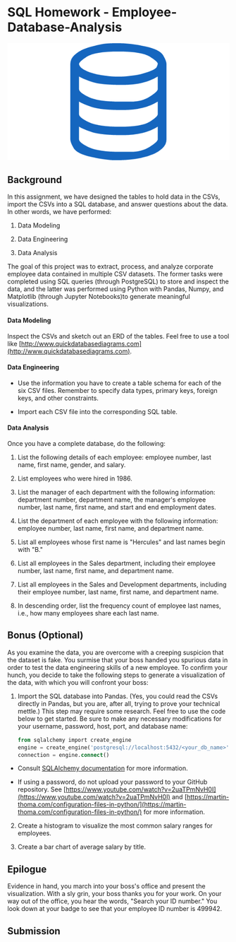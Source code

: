 # SQL Homework - Employee-Database-Analysis

![sql.png](sql.png)

## Background

In this assignment, we have designed the tables to hold data in the CSVs, import the CSVs into a SQL database, and answer questions about the data. In other words, we have performed:

1. Data Modeling

2. Data Engineering

3. Data Analysis

The goal of this project was to extract, process, and analyze corporate employee data contained in multiple CSV datasets. The former tasks were completed using SQL queries (through PostgreSQL) to store and inspect the data, and the latter was performed using Python with Pandas, Numpy, and Matplotlib (through Jupyter Notebooks)to generate meaningful visualizations.

#### Data Modeling

Inspect the CSVs and sketch out an ERD of the tables. Feel free to use a tool like [http://www.quickdatabasediagrams.com](http://www.quickdatabasediagrams.com).

#### Data Engineering

* Use the information you have to create a table schema for each of the six CSV files. Remember to specify data types, primary keys, foreign keys, and other constraints.

* Import each CSV file into the corresponding SQL table.

#### Data Analysis

Once you have a complete database, do the following:

1. List the following details of each employee: employee number, last name, first name, gender, and salary.

2. List employees who were hired in 1986.

3. List the manager of each department with the following information: department number, department name, the manager's employee number, last name, first name, and start and end employment dates.

4. List the department of each employee with the following information: employee number, last name, first name, and department name.

5. List all employees whose first name is "Hercules" and last names begin with "B."

6. List all employees in the Sales department, including their employee number, last name, first name, and department name.

7. List all employees in the Sales and Development departments, including their employee number, last name, first name, and department name.

8. In descending order, list the frequency count of employee last names, i.e., how many employees share each last name.

## Bonus (Optional)

As you examine the data, you are overcome with a creeping suspicion that the dataset is fake. You surmise that your boss handed you spurious data in order to test the data engineering skills of a new employee. To confirm your hunch, you decide to take the following steps to generate a visualization of the data, with which you will confront your boss:

1. Import the SQL database into Pandas. (Yes, you could read the CSVs directly in Pandas, but you are, after all, trying to prove your technical mettle.) This step may require some research. Feel free to use the code below to get started. Be sure to make any necessary modifications for your username, password, host, port, and database name:

   ```sql
   from sqlalchemy import create_engine
   engine = create_engine('postgresql://localhost:5432/<your_db_name>')
   connection = engine.connect()
   ```

* Consult [SQLAlchemy documentation](https://docs.sqlalchemy.org/en/latest/core/engines.html#postgresql) for more information.

* If using a password, do not upload your password to your GitHub repository. See [https://www.youtube.com/watch?v=2uaTPmNvH0I](https://www.youtube.com/watch?v=2uaTPmNvH0I) and [https://martin-thoma.com/configuration-files-in-python/](https://martin-thoma.com/configuration-files-in-python/) for more information.

2. Create a histogram to visualize the most common salary ranges for employees.

3. Create a bar chart of average salary by title.

## Epilogue

Evidence in hand, you march into your boss's office and present the visualization. With a sly grin, your boss thanks you for your work. On your way out of the office, you hear the words, "Search your ID number." You look down at your badge to see that your employee ID number is 499942.

## Submission











